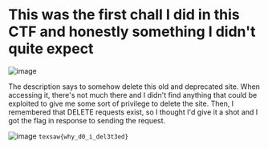 # This was the first chall I did in this CTF and honestly something I didn't quite expect
![image](https://github.com/user-attachments/assets/afa3fa24-1e23-45b7-af99-0c9dfa79b107)

The description says to somehow delete this old and deprecated site. When accessing it, there's not much there and I didn't find anything that could be exploited to give me some sort of privilege to delete the site. Then, I remembered that DELETE requests exist, so I thought I'd give it a shot and I got the flag in response to sending the request.

![image](https://github.com/user-attachments/assets/5c030a20-557c-4d63-80f3-4fd30ff81ac5)
```texsaw{why_d0_i_del3t3ed}```
